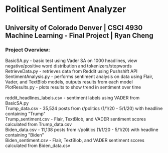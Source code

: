 # Political Sentiment Analyzer
## University of Colorado Denver | CSCI 4930 Machine Learning - Final Project | Ryan Cheng<br/>

### Project Overview:<br/>
BasicSA.py - basic test using Vader SA on 1000 headlines, view negative/positive word distribution and tokenizers/stopwords<br/>
RetrieveData.py - retrieves data from Reddit using Pushshift API<br/>
SentimentAnalysis.py - performs sentiment analysis on data using Flair, Vader, and TextBlob models, outputs results from each model<br/>
PlotResults.py - plots results to show trend in sentiment over time<br/>
<br/>
reddit_headlines_labels.csv - sentiment labels using VADER from BasicSA.py<br/>
Trump_data.csv - 35,524 posts from r/politics (1/1/20 - 5/1/20) with headline containing "Trump"<br/>
Trump_sentiment.csv - Flair, TextBlob, and VADER sentiment scores calculated from Trump_data.csv<br/>
Biden_data.csv - 11,138 posts from r/politics (1/1/20 - 5/1/20) with headline containing "Biden"<br/>
Biden_sentiment.csv - Flair, TextBlob, and VADER sentiment scores calculated from Biden_data.csv<br/>
